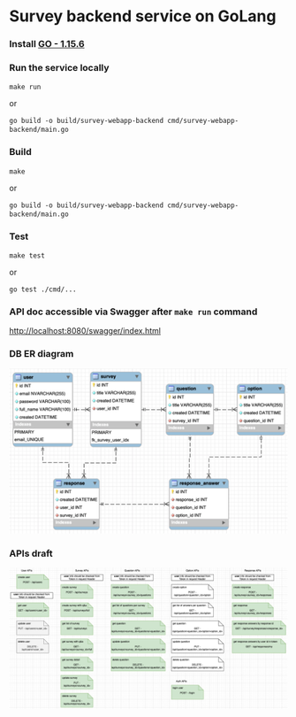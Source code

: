 # Survey backend service on GoLang
### Install [GO - 1.15.6](https://golang.org/doc/install)

### Run the service locally
```
make run
```
or
```
go build -o build/survey-webapp-backend cmd/survey-webapp-backend/main.go
```


### Build
```
make
```
or
```
go build -o build/survey-webapp-backend cmd/survey-webapp-backend/main.go
```


### Test
```
make test
```
or
```
go test ./cmd/...
```

### API doc accessible via Swagger after `make run` command
[http://localhost:8080/swagger/index.html](http://localhost:8080/swagger/index.html)

### DB ER diagram
![ER diagram](/docs/survey-db-ER.png)

### APIs draft
![APIs draft](/docs/apis-structure.png)